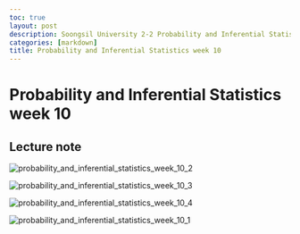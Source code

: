 ```yaml
---
toc: true
layout: post
description: Soongsil University 2-2 Probability and Inferential Statistics week 10.
categories: [markdown]
title: Probability and Inferential Statistics week 10
---
```

# Probability and Inferential Statistics week 10

## Lecture note

![probability_and_inferential_statistics_week_10_2](/Kevin_Min/images/2021-11-06-probability-and-inferential-statistics-week-10/probability_and_inferential_statistics_week_10_2.jpg)

![probability_and_inferential_statistics_week_10_3](/Kevin_Min/images/2021-11-06-probability-and-inferential-statistics-week-10/probability_and_inferential_statistics_week_10_3.jpg)

![probability_and_inferential_statistics_week_10_4](/Kevin_Min/images/2021-11-06-probability-and-inferential-statistics-week-10/probability_and_inferential_statistics_week_10_4.jpg)

![probability_and_inferential_statistics_week_10_1](/Kevin_Min/images/2021-11-06-probability-and-inferential-statistics-week-10/probability_and_inferential_statistics_week_10_1.jpg)
